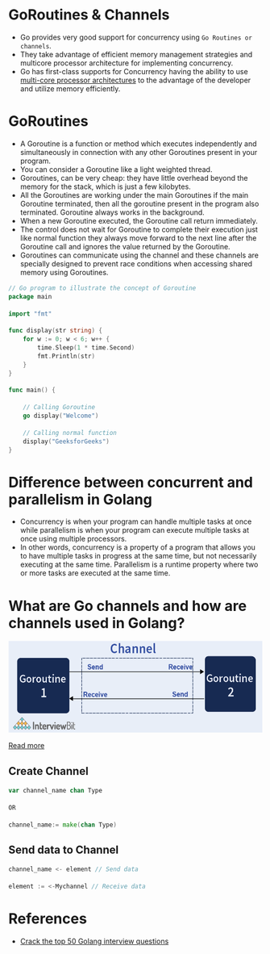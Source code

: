 # GoRoutines & Channels
- Go provides very good support for concurrency using `Go Routines or channels`.
- They take advantage of efficient memory management strategies and multicore processor architecture for implementing concurrency.
- Go has first-class supports for Concurrency having the ability to use [multi-core processor architectures](GoRoutines.md) to the advantage of the developer and utilize memory efficiently.

# GoRoutines
- A Goroutine is a function or method which executes independently and simultaneously in connection with any other Goroutines present in your program.
- You can consider a Goroutine like a light weighted thread. 
- Goroutines, can be very cheap: they have little overhead beyond the memory for the stack, which is just a few kilobytes.
- All the Goroutines are working under the main Goroutines if the main Goroutine terminated, then all the goroutine present in the program also terminated. Goroutine always works in the background.
- When a new Goroutine executed, the Goroutine call return immediately. 
- The control does not wait for Goroutine to complete their execution just like normal function they always move forward to the next line after the Goroutine call and ignores the value returned by the Goroutine.
- Goroutines can communicate using the channel and these channels are specially designed to prevent race conditions when accessing shared memory using Goroutines.

````go
// Go program to illustrate the concept of Goroutine
package main

import "fmt"

func display(str string) {
	for w := 0; w < 6; w++ {
        time.Sleep(1 * time.Second)
		fmt.Println(str)
	}
}

func main() {

	// Calling Goroutine
	go display("Welcome")

	// Calling normal function
	display("GeeksforGeeks")
}
````

# Difference between concurrent and parallelism in Golang
- Concurrency is when your program can handle multiple tasks at once while parallelism is when your program can execute multiple tasks at once using multiple processors.
- In other words, concurrency is a property of a program that allows you to have multiple tasks in progress at the same time, but not necessarily executing at the same time. Parallelism is a runtime property where two or more tasks are executed at the same time.

# What are Go channels and how are channels used in Golang?

![img.png](assests/gochannel_img.png)

[Read more](https://www.geeksforgeeks.org/channel-in-golang/)

## Create Channel

```go
var channel_name chan Type

OR 

channel_name:= make(chan Type)
```

## Send data to Channel

```go
channel_name <- element // Send data

element := <-Mychannel // Receive data
```

# References
- [Crack the top 50 Golang interview questions](https://www.educative.io/blog/50-golang-interview-questions)